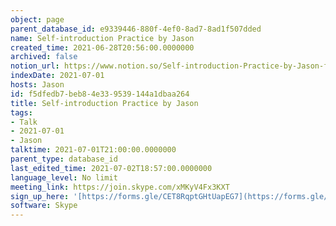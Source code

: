 ```yaml
---
object: page
parent_database_id: e9339446-880f-4ef0-8ad7-8ad1f507dded
name: Self-introduction Practice by Jason
created_time: 2021-06-28T20:56:00.0000000
archived: false
notion_url: https://www.notion.so/Self-introduction-Practice-by-Jason-f5dfedb7beb84e339539144a1dbaa264
indexDate: 2021-07-01
hosts: Jason
id: f5dfedb7-beb8-4e33-9539-144a1dbaa264
title: Self-introduction Practice by Jason
tags:
- Talk
- 2021-07-01
- Jason
talktime: 2021-07-01T21:00:00.0000000
parent_type: database_id
last_edited_time: 2021-07-02T18:57:00.0000000
language_level: No limit
meeting_link: https://join.skype.com/xMKyV4Fx3KXT
sign_up_here: '[https://forms.gle/CET8RqptGHtUapEG7](https://forms.gle/CET8RqptGHtUapEG7)'
software: Skype
---
```







